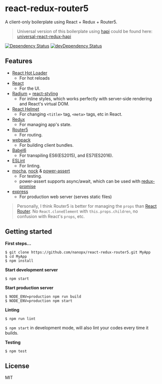 # react-redux-router5
A client-only boilerplate using React + Redux + Router5.
> Universal version of this boilerplate using [hapi](http://hapijs.com/) could be found here: [universal-react-redux-hapi](https://github.com/nanopx/universal-react-redux-hapi)

[![Dependency Status](https://david-dm.org/nanopx/react-redux-router5.svg?style=flat-square)](https://david-dm.org/nanopx/react-redux-router5)
[![devDependency Status](https://david-dm.org/nanopx/react-redux-router5/dev-status.svg?style=flat-square)](https://david-dm.org/nanopx/react-redux-router5#info=devDependencies)

## Features
* [React Hot Loader](https://gaearon.github.io/react-hot-loader/)
  - For hot reloads
* [React](https://facebook.github.io/react/)
  - For the UI.
* [Radium](http://projects.formidablelabs.com/radium/) + [react-styling](https://github.com/halt-hammerzeit/react-styling)
  - For inline styles, which works perfectly with server-side rendering and React's virtual DOM.
* [React Helmet](https://github.com/nfl/react-helmet)
  - For changing `<title>` tag, `<meta>` tags, etc in React.
* [Redux](http://redux.js.org/)
  - For managing app's state.
* [Router5](http://router5.github.io/)
  - For routing.
* [webpack](http://webpack.github.io/)
  * For building client bundles.
* [Babel6](https://babeljs.io/)
  * For transpiling ES6(ES2015), and ES7(ES2016).
* [ESLint](http://eslint.org/)
  * For linting.
* [mocha](https://mochajs.org/), [nock](https://github.com/pgte/nock) & [power-assert](https://github.com/power-assert-js/power-assert)
  * For testing.
  * power-assert supports async/await, which can be used with [redux-promise](https://github.com/acdlite/redux-promise)
* [express](expressjs.com)
  * For production web server (serves static files)

> Personally, I think Router5 is better for managing the `props` than [React Router](https://github.com/rackt/react-router).
> No `React.cloneElement` with `this.props.children`, no confusion with React's `props`, etc.


## Getting started
**First steps...**
```
$ git clone https://github.com/nanopx/react-redux-router5.git MyApp
$ cd MyApp
$ npm install
```

**Start development server**
```
$ npm start
```

**Start production server**
```
$ NODE_ENV=production npm run build
$ NODE_ENV=production npm start
```

**Linting**
```
$ npm run lint
```
`$ npm start` in development mode, will also lint your codes every time it builds.


**Testing**
```
$ npm test
```

## License
MIT
